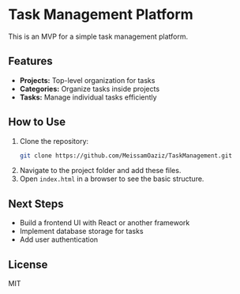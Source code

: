 # Task Management Platform

This is an MVP for a simple task management platform.

## Features
- **Projects:** Top-level organization for tasks
- **Categories:** Organize tasks inside projects
- **Tasks:** Manage individual tasks efficiently

## How to Use
1. Clone the repository:
   ```sh
   git clone https://github.com/MeissamOaziz/TaskManagement.git
   ```
2. Navigate to the project folder and add these files.
3. Open `index.html` in a browser to see the basic structure.

## Next Steps
- Build a frontend UI with React or another framework
- Implement database storage for tasks
- Add user authentication

## License
MIT
